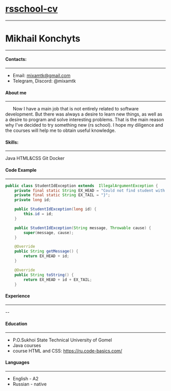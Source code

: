 
# [rsschool-cv](http://example.com/link)
***
#  Mikhail Konchyts
***
#### Contacts:
***
* Email: mixamtk@gmail.com 
* Telegram, Discord: @mixamtk 
#### About me
***  
&nbsp; &nbsp; &nbsp; Now I have a main job that is not entirely related to software development. But there was always a desire to learn new things, as well as a desire to program and solve interesting problems. That is the main reason why I've decided to try something new (rs school). I hope my diligence and the courses will help me to obtain useful knowledge.
#### Skills:
***
Java
HTML&CSS
Git
Docker
#### Code Example
***
``` java
public class StudentIdException extends  IllegalArgumentException {
    private final static String EX_HEAD = "Could not find student with ID {";
    private final static String EX_TAIL = "}";
    private long id;

    public StudentIdException(long id) {
        this.id = id;
    }

    public StudentIdException(String message, Throwable cause) {
        super(message, cause);
    }

    @Override
    public String getMessage() {
        return EX_HEAD + id;
    }

    @Override
    public String toString() {
        return EX_HEAD + id + EX_TAIL;
    }
```
#### Experience
***
  --
#### Education
***
-  P.O.Sukhoi State Technical University of Gomel  
-  Java courses
-  course HTML and CSS: https://ru.code-basics.com/


#### Languages
***
- English - A2
- Russian - native
